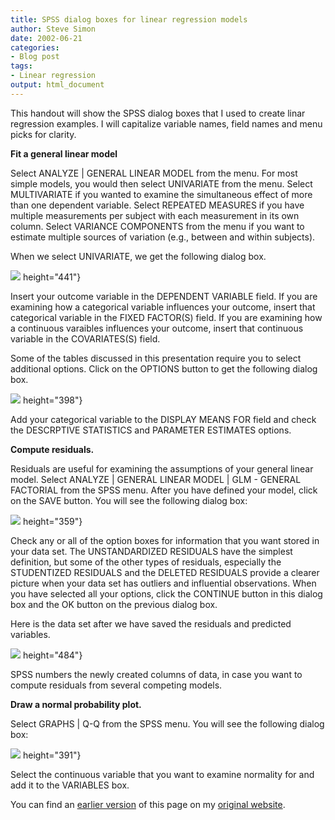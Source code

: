 ```yaml
---
title: SPSS dialog boxes for linear regression models
author: Steve Simon
date: 2002-06-21
categories:
- Blog post
tags:
- Linear regression
output: html_document
---
```

This handout will show the SPSS dialog boxes that I used to create linar
regression examples. I will capitalize variable names, field names and
menu picks for clarity.

**Fit a general linear model**

Select ANALYZE | GENERAL LINEAR MODEL from the menu. For most simple
models, you would then select UNIVARIATE from the menu. Select
MULTIVARIATE if you wanted to examine the simultaneous effect of more
than one dependent variable. Select REPEATED MEASURES if you have
multiple measurements per subject with each measurement in its own
column. Select VARIANCE COMPONENTS from the menu if you want to estimate
multiple sources of variation (e.g., between and within subjects).

When we select UNIVARIATE, we get the following dialog box.

![](http://www.pmean.com/images/images/02/lin_spss01.gif)
height="441"}

Insert your outcome variable in the DEPENDENT VARIABLE field. If you are
examining how a categorical variable influences your outcome, insert
that categorical variable in the FIXED FACTOR(S) field. If you are
examining how a continuous varaibles influences your outcome, insert
that continuous variable in the COVARIATES(S) field.

Some of the tables discussed in this presentation require you to select
additional options. Click on the OPTIONS button to get the following
dialog box.

![](http://www.pmean.com/images/images/02/lin_spss02.gif)
height="398"}

Add your categorical variable to the DISPLAY MEANS FOR field and check
the DESCRPTIVE STATISTICS and PARAMETER ESTIMATES options.

**Compute residuals.**

Residuals are useful for examining the assumptions of your general
linear model. Select ANALYZE | GENERAL LINEAR MODEL | GLM - GENERAL
FACTORIAL from the SPSS menu. After you have defined your model, click
on the SAVE button. You will see the following dialog box:

![](http://www.pmean.com/images/images/02/lin_spss03.gif)
height="359"}

Check any or all of the option boxes for information that you want
stored in your data set. The UNSTANDARDIZED RESIDUALS have the simplest
definition, but some of the other types of residuals, especially the
STUDENTIZED RESIDUALS and the DELETED RESIDUALS provide a clearer
picture when your data set has outliers and influential observations.
When you have selected all your options, click the CONTINUE button in
this dialog box and the OK button on the previous dialog box.

Here is the data set after we have saved the residuals and predicted
variables.

![](http://www.pmean.com/images/images/02/lin_spss04.gif)
height="484"}

SPSS numbers the newly created columns of data, in case you want to
compute residuals from several competing models.

**Draw a normal probability plot.**

Select GRAPHS | Q-Q from the SPSS menu. You will see the following
dialog box:

![](http://www.pmean.com/images/images/02/lin_spss05.gif)
height="391"}

Select the continuous variable that you want to examine normality for
and add it to the VARIABLES box.

You can find an [earlier version](http://www.pmean.com/02/lin_spss.html) of this page on my [original website](http://www.pmean.com/original_site.html).
